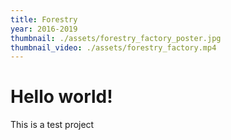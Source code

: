 ```yaml
---
title: Forestry
year: 2016-2019
thumbnail: ./assets/forestry_factory_poster.jpg
thumbnail_video: ./assets/forestry_factory.mp4
---
```


# Hello world!

This is a test project
